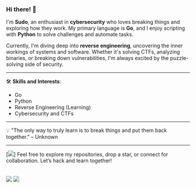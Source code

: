 ### Hi there! 👋

I'm **Sudo**, an enthusiast in **cybersecurity** who loves breaking things and exploring how they work. My primary language is **Go**, and I enjoy scripting with **Python** to solve challenges and automate tasks. 

Currently, I'm diving deep into **reverse engineering**, uncovering the inner workings of systems and software. Whether it's solving CTFs, analyzing binaries, or breaking down vulnerabilities, I'm always excited by the puzzle-solving side of security.

---

🛠 **Skills and Interests**:
- Go
- Python
- Reverse Engineering (Learning)
- Cybersecurity and CTFs

---

💡 "The only way to truly learn is to break things and put them back together." – Unknown

---

[![](https://tryhackme.com/api/v2/badges/public-profile?userPublicId=3416527)]
Feel free to explore my repositories, drop a star, or connect for collaboration. Let’s hack and learn together!
<br><br><br>
[![](https://img.shields.io/badge/linkedin-0a66c2)](https://www.linkedin.com/in/yukesh-lama-44526231a/)
[![](https://img.shields.io/badge/discord-blue)](https://discord.com/users/530953496023924736)
